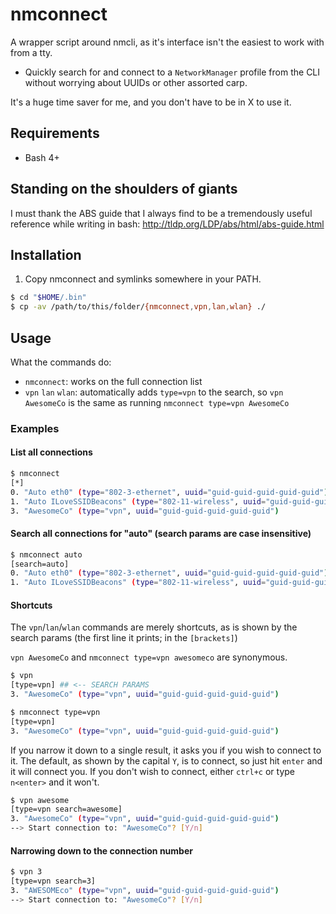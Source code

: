 nmconnect
=========

A wrapper script around nmcli, as it's interface isn't the easiest to work with from a tty.

* Quickly search for and connect to a `NetworkManager` profile from the CLI without worrying about UUIDs or other assorted carp.

It's a huge time saver for me, and you don't have to be in X to use it.

Requirements
------------

* Bash 4+

Standing on the shoulders of giants
-----------------------------------

I must thank the ABS guide that I always find to be a tremendously useful reference while writing in bash: http://tldp.org/LDP/abs/html/abs-guide.html

Installation
------------

1. Copy nmconnect and symlinks somewhere in your PATH.
```sh
$ cd "$HOME/.bin"
$ cp -av /path/to/this/folder/{nmconnect,vpn,lan,wlan} ./
```

Usage
-----

What the commands do:
* `nmconnect`: works on the full connection list
* `vpn` `lan` `wlan`: automatically adds `type=vpn` to the search, so `vpn AwesomeCo` is the same as running `nmconnect type=vpn AwesomeCo`
 
### Examples

#### List all connections

```sh
$ nmconnect
[*]
0. "Auto eth0" (type="802-3-ethernet", uuid="guid-guid-guid-guid-guid")
1. "Auto ILoveSSIDBeacons" (type="802-11-wireless", uuid="guid-guid-guid-guid-guid")
3. "AwesomeCo" (type="vpn", uuid="guid-guid-guid-guid-guid")
```

#### Search all connections for "auto" (search params are case insensitive)

```sh
$ nmconnect auto
[search=auto]
0. "Auto eth0" (type="802-3-ethernet", uuid="guid-guid-guid-guid-guid")
1. "Auto ILoveSSIDBeacons" (type="802-11-wireless", uuid="guid-guid-guid-guid-guid")
```

#### Shortcuts

The `vpn`/`lan`/`wlan` commands are merely shortcuts, as is shown by the search params (the first line it prints; in the `[brackets]`)

`vpn AwesomeCo` and `nmconnect type=vpn awesomeco` are synonymous.

```sh
$ vpn
[type=vpn] ## <-- SEARCH PARAMS
3. "AwesomeCo" (type="vpn", uuid="guid-guid-guid-guid-guid")
```

```sh
$ nmconnect type=vpn
[type=vpn]
3. "AwesomeCo" (type="vpn", uuid="guid-guid-guid-guid-guid")
```

If you narrow it down to a single result, it asks you if you wish to connect to it.
The default, as shown by the capital `Y`, is to connect, so just hit `enter` and it will connect you.
If you don't wish to connect, either `ctrl+c` or type `n<enter>` and it won't.

```sh
$ vpn awesome
[type=vpn search=awesome]
3. "AwesomeCo" (type="vpn", uuid="guid-guid-guid-guid-guid")
--> Start connection to: "AwesomeCo"? [Y/n]
```

#### Narrowing down to the connection number

```sh
$ vpn 3
[type=vpn search=3]
3. "AWESOMEco" (type="vpn", uuid="guid-guid-guid-guid-guid")
--> Start connection to: "AwesomeCo"? [Y/n]
```
